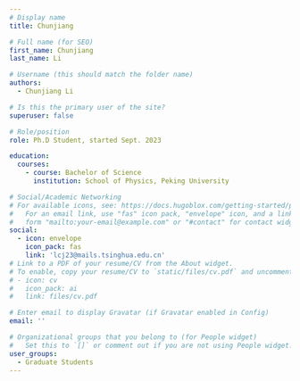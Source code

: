 ```yaml
---
# Display name
title: Chunjiang 

# Full name (for SEO)
first_name: Chunjiang 
last_name: Li

# Username (this should match the folder name)
authors:
  - Chunjiang Li

# Is this the primary user of the site?
superuser: false

# Role/position
role: Ph.D Student, started Sept. 2023

education:
  courses:
    - course: Bachelor of Science
      institution: School of Physics, Peking University

# Social/Academic Networking
# For available icons, see: https://docs.hugoblox.com/getting-started/page-builder/#icons
#   For an email link, use "fas" icon pack, "envelope" icon, and a link in the
#   form "mailto:your-email@example.com" or "#contact" for contact widget.
social:
  - icon: envelope
    icon_pack: fas
    link: 'lcj23@mails.tsinghua.edu.cn'
# Link to a PDF of your resume/CV from the About widget.
# To enable, copy your resume/CV to `static/files/cv.pdf` and uncomment the lines below.
# - icon: cv
#   icon_pack: ai
#   link: files/cv.pdf

# Enter email to display Gravatar (if Gravatar enabled in Config)
email: ''

# Organizational groups that you belong to (for People widget)
#   Set this to `[]` or comment out if you are not using People widget.
user_groups:
  - Graduate Students
---
```

